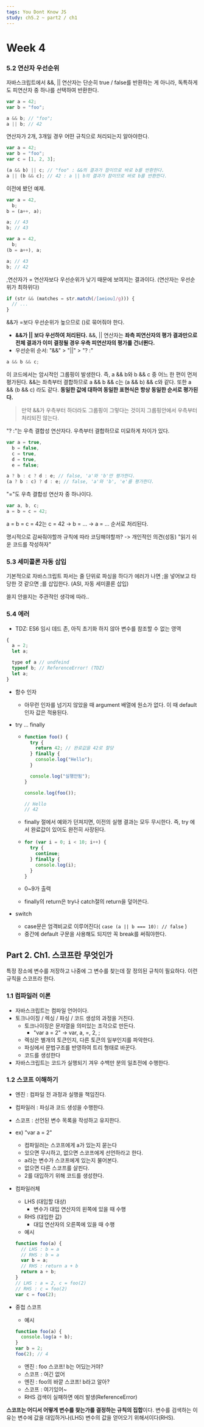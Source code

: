 ```yaml
---
tags: You Dont Know JS
study: ch5.2 ~ part2 / ch1
---
```


# Week 4

### 5.2 연산자 우선순위

자바스크립트에서 &&, || 연산자는 단순히 true / false를 반환하는 게 아니라, 독특하게도 피연산자 중 하나를 선택하여 반환한다.

```javascript
var a = 42;
var b = "foo";

a && b; // "foo";
a || b; // 42
```

연산자가 2개, 3개일 경우 어떤 규칙으로 처리되는지 알아야한다.

```javascript
var a = 42;
var b = "foo";
var c = [1, 2, 3];

(a && b) || c; // "foo" : &&의 결과가 참이므로 바로 b를 반환한다.
a || (b && c); // 42 : a || b의 결과가 참이므로 바로 b를 반환한다.
```

이전에 봤던 예제.

```javascript
var a = 42,
  b;
b = (a++, a);

a; // 43
b; // 43

var a = 42,
  b;
(b = a++), a;

a; // 43
b; // 42
```

,연산자가 = 연산자보다 우선순위가 낮기 때문에 보여지는 결과이다. (연산자는 우선순위가 최하위다)

```javascript
if (str && (matches = str.match(/[aeiou]/g))) {
  // ...
}
```

&&가 =보다 우선순위가 높으므로 ()로 묶어줘야 한다.

- **&&가 || 보다 우선하여 처리된다.** &&, || 연산자는 **좌측 피연산자의 평가 결과만으로 전체 결과가 이미 결정될 경우 우측 피연산자의 평가를 건너뛴다.**
- 우선순위 순서: "&&" > "||" > "? :"

```javascript
a && b && c;
```

이 코드에서는 암시적인 그룹핑이 발생한다. 즉, a && b와 b && c 중 어느 한 편이 먼저 평가된다. &&는 좌측부터 결합하므로 a && b && c는 (a && b) && c와 같다. 또한 a && (b && c) 라도 같다. **동일한 값에 대하여 동일한 표현식은 항상 동일한 순서로 평가된다.**

> 만약 &&가 우측부터 하더라도 그룹핑이 그렇다는 것이지 그룹핑안에서 우측부터 처리되진 않는다.

"? :"는 우측 결합성 연산자다. 우측부터 결합하므로 미묘하게 차이가 있다.

```javascript
var a = true,
  b = false,
  c = true,
  d = true,
  e = false;

a ? b : c ? d : e; // false, 'a'와 'b'만 평가한다.
(a ? b : c) ? d : e; // false, 'a'와 'b', 'e'를 평가한다.
```

"="도 우측 결합성 연산자 중 하나이다.

```javascript
var a, b, c;
a = b = c = 42;
```

a = b = c = 42는 c = 42 -> b = ... -> a = ... 순서로 처리된다.

명시적으로 감싸줘야할까 규칙에 따라 코딩해야할까?
-> 개인적인 의견(성동) "읽기 쉬운 코드를 작성하자"

### 5.3 세미콜론 자동 삽입

기본적으로 자바스크립트 파서는 줄 단위로 파싱을 하다가 에러가 나면 ;을 넣어보고 타당한 것 같으면 ;를 삽입한다. (ASI, 자동 세미콜론 삽입)

쓸지 안쓸지는 주관적인 생각에 따라..

### 5.4 에러

- TDZ: ES6 임시 데드 존, 아직 초기화 하지 않아 변수를 참조할 수 없는 영역

```javascript
{
  a = 2;
  let a;

  type of a // undfeind
  typeof b; // ReferenceError! (TDZ)
  let a;
}
```

- 함수 인자

  - 아무런 인자를 넘기지 않았을 때 argument 배열에 원소가 없다. 이 때 default 인자 값은 적용된다.

- try ... finally

  - ```javascript
    function foo() {
      try {
        return 42; // 완료값을 42로 할당
      } finally {
        console.log("Hello");
      }

      console.log("실행안됨");
    }

    console.log(foo());

    // Hello
    // 42
    ```

  - finally 절에서 예와가 던져지면, 이전의 실행 결과는 모두 무시한다. 즉, try 에서 완료값이 있어도 완전히 사장된다.

  - ```javascript
    for (var i = 0; i < 10; i++) {
      try {
        continue;
      } finally {
        console.log(i);
      }
    }
    ```

  - 0~9가 출력
  - finally의 return은 try나 catch절의 return을 덮어쓴다.

- switch
  - case문은 엄격비교로 이루어진다( `case (a || b === 10): // false` )
  - 중간에 default 구문을 사용해도 되지만 꼭 break를 써줘야한다.

## Part 2. Ch1. 스코프란 무엇인가

특정 장소에 변수를 저장하고 나중에 그 변수를 찾는데 잘 정의된 규칙이 필요하다. 이런 규칙을 스코프라 한다.

### 1.1 컴파일러 이론

- 자바스크립트는 컴파일 언어이다.
- 토크나이징 / 렉싱 / 파싱 / 코드 생성의 과정을 거친다.
  - 토크나이징은 문자열을 의미있는 조각으로 만든다.
    - "var a = 2" -> var, a, =, 2, ;
  - 렉싱은 별개의 토큰인지, 다른 토큰의 일부인지를 파악한다.
  - 파싱에서 문법구조를 반영하여 트리 형태로 바꾼다.
  - 코드를 생성한다
- 자바스크립트는 코드가 실행되기 겨우 수백만 분의 일초전에 수행한다.

### 1.2 스코프 이해하기

- 엔진 : 컴파일 전 과정과 실행을 책임진다.
- 컴파일러 : 파싱과 코드 생성을 수행한다.
- 스코프 : 선언된 변수 목록을 작성하고 유지한다.
- ex) "var a = 2"
  - 컴파일러는 스코프에게 a가 있는지 묻는다
  - 있으면 무시하고, 없으면 스코프에게 선언하라고 한다.
  - a라는 변수가 스코프에게 있는지 물어본다.
  - 없으면 다른 스코프를 살핀다.
  - 2를 대입하기 위해 코드를 생성한다.
- 컴파일러체

  - LHS (대입할 대상)
    - 변수가 대입 연산자의 왼쪽에 있을 때 수행
  - RHS (대입한 값)
    - 대입 연산자의 오른쪽에 있을 때 수행
  - 예시

  ```javascript
  function foo(a) {
    // LHS : b = a
    // RHS : b = a
    var b = a;
    // RHS : return a + b
    return a + b;
  }
  // LHS : a = 2, c = foo(2)
  // RHS : c = foo(2)
  var c = foo(2);
  ```

- 중첩 스코프

  - 예시

  ```javascript
  function foo(a) {
    console.log(a + b);
  }
  var b = 2;
  foo(2); // 4
  ```

  - 엔진 : foo 스코프! b는 어딨는거야?
  - 스코프 : 여긴 없어
  - 엔진 : foo의 바깥 스코프! b라고 알아?
  - 스코프 : 여기있어~
  - RHS 검색이 실패하면 에러 발생(ReferenceError)

**스코프는 어디서 어떻게 변수를 찾는가를 결정하는 규칙의 집합**이다. 변수를 검색하는 이유는 변수에 값을 대입하거나(LHS) 변수의 값을 얻어오기 위해서이다(RHS).
